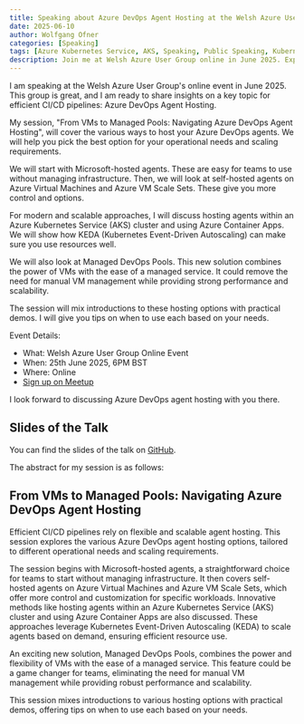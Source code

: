 ```yaml
---
title: Speaking about Azure DevOps Agent Hosting at the Welsh Azure User Group
date: 2025-06-10
author: Wolfgang Ofner
categories: [Speaking]
tags: [Azure Kubernetes Service, AKS, Speaking, Public Speaking, Kubernetes, Azure, DevOps]
description: Join me at Welsh Azure User Group online in June 2025. Explore Azure DevOps agent hosting options for efficient CI/CD.
---
```


I am speaking at the Welsh Azure User Group's online event in June 2025. This group is great, and I am ready to share insights on a key topic for efficient CI/CD pipelines: Azure DevOps Agent Hosting.

My session, "From VMs to Managed Pools: Navigating Azure DevOps Agent Hosting", will cover the various ways to host your Azure DevOps agents. We will help you pick the best option for your operational needs and scaling requirements.

We will start with Microsoft-hosted agents. These are easy for teams to use without managing infrastructure. Then, we will look at self-hosted agents on Azure Virtual Machines and Azure VM Scale Sets. These give you more control and options.

For modern and scalable approaches, I will discuss hosting agents within an Azure Kubernetes Service (AKS) cluster and using Azure Container Apps. We will show how KEDA (Kubernetes Event-Driven Autoscaling) can make sure you use resources well.

We will also look at Managed DevOps Pools. This new solution combines the power of VMs with the ease of a managed service. It could remove the need for manual VM management while providing strong performance and scalability.

The session will mix introductions to these hosting options with practical demos. I will give you tips on when to use each based on your needs.

Event Details:

- What: Welsh Azure User Group Online Event
- When: 25th June 2025, 6PM BST
- Where: Online
- <a href="https://www.meetup.com/msft-stack/events/307931692/?eventOrigin=group_upcoming_events" target="_blank" rel="noopener noreferrer">Sign up on Meetup</a>

I look forward to discussing Azure DevOps agent hosting with you there.

## Slides of the Talk

You can find the slides of the talk on <a href="https://github.com/WolfgangOfner/Presentation/blob/main/2025%20-%20Welsh%20Azure%20User%20Group/From%20VMs%20to%20Managed%20Pools%20-%20Navigating%20Azure%20DevOps%20Agent%20Hosting.pdf" target="_blank" rel="noopener noreferrer">GitHub</a>.

<!-- ## Watch on Youtube

You can find the recording of the talk on Youtube.

<iframe width="560" height="315" src="https://www.youtube.com/embed/OEBvWVlAuw0" title="YouTube video player" frameborder="0" allow="accelerometer; autoplay; clipboard-write; encrypted-media; gyroscope; picture-in-picture; web-share" referrerpolicy="strict-origin-when-cross-origin" allowfullscreen></iframe> -->

The abstract for my session is as follows:

## From VMs to Managed Pools: Navigating Azure DevOps Agent Hosting

Efficient CI/CD pipelines rely on flexible and scalable agent hosting. This session explores the various Azure DevOps agent hosting options, tailored to different operational needs and scaling requirements. 

The session begins with Microsoft-hosted agents, a straightforward choice for teams to start without managing infrastructure. It then covers self-hosted agents on Azure Virtual Machines and Azure VM Scale Sets, which offer more control and customization for specific workloads. Innovative methods like hosting agents within an Azure Kubernetes Service (AKS) cluster and using Azure Container Apps are also discussed. These approaches leverage Kubernetes Event-Driven Autoscaling (KEDA) to scale agents based on demand, ensuring efficient resource use. 

An exciting new solution, Managed DevOps Pools, combines the power and flexibility of VMs with the ease of a managed service. This feature could be a game changer for teams, eliminating the need for manual VM management while providing robust performance and scalability. 

This session mixes introductions to various hosting options with practical demos, offering tips on when to use each based on your needs.